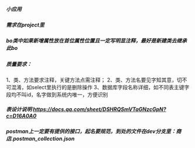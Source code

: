 ##### 小应用
##### 需求在project里
##### bo类中如果新增属性放在首位属性位置且一定写明显注释，最好是新建类去继承此bo
##### 质量要求：
1、类、方法要求注释，关键方法点需注释；
2、类、方法名要见字知其意，切不可混淆，如select里执行的是删除操作
3、数据库字段名称详细，如不同表主键字段均不叫id，名字做到系统内唯一，方便识别
##### 表设计说明 https://docs.qq.com/sheet/DSHRQSmVTaGNzcGpN?c=D16A0A0
##### postman上一定要有提供的接口，起名要规范，到处的文件在dev分支里：商店.postman_collection.json
